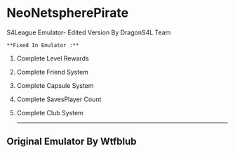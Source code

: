 # NeoNetspherePirate
S4League Emulator- Edited Version By DragonS4L Team

    **Fixed In Emulator :**

 1. Complete Level Rewards
 2.  Complete Friend System 
 3. Complete Capsule System
 4. Complete SavesPlayer Count
 5. Complete Club System

    ---

## Original Emulator By Wtfblub
